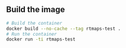 ## Build the image 
```bash
# Build the container
docker build --no-cache --tag rtmaps-test .
# Run the container
docker run -ti rtmaps-test 
```